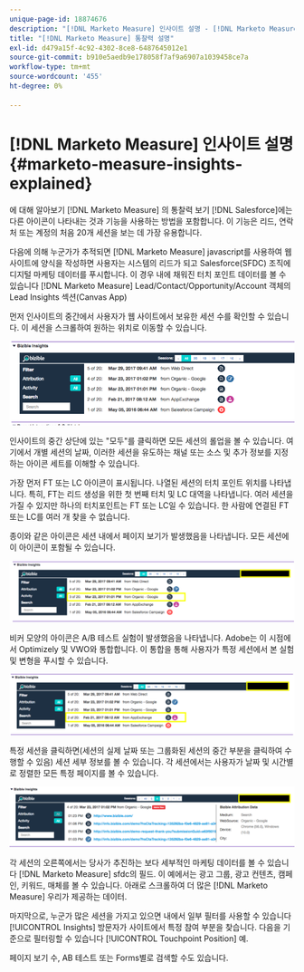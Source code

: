 ```yaml
---
unique-page-id: 18874676
description: "[!DNL Marketo Measure] 인사이트 설명 - [!DNL Marketo Measure] - 제품 설명서"
title: "[!DNL Marketo Measure] 통찰력 설명"
exl-id: d479a15f-4c92-4302-8ce8-6487645012e1
source-git-commit: b910e5aedb9e178058f7af9a6907a1039458ce7a
workflow-type: tm+mt
source-wordcount: '455'
ht-degree: 0%

---
```


# [!DNL Marketo Measure] 인사이트 설명 {#marketo-measure-insights-explained}

에 대해 알아보기 [!DNL Marketo Measure] 의 통찰력 보기 [!DNL Salesforce]에는 다른 아이콘이 나타내는 것과 기능을 사용하는 방법을 포함합니다. 이 기능은 리드, 연락처 또는 계정의 처음 20개 세션을 보는 데 가장 유용합니다.

다음에 의해 누군가가 추적되면 [!DNL Marketo Measure] javascript를 사용하여 웹 사이트에 양식을 작성하면 사용자는 시스템의 리드가 되고 Salesforce(SFDC) 조직에 디지털 마케팅 데이터를 푸시합니다. 이 경우 내에 채워진 터치 포인트 데이터를 볼 수 있습니다 [!DNL Marketo Measure] Lead/Contact/Opportunity/Account 객체의 Lead Insights 섹션(Canvas App)

먼저 인사이트의 중간에서 사용자가 웹 사이트에서 보유한 세션 수를 확인할 수 있습니다. 이 세션을 스크롤하여 원하는 위치로 이동할 수 있습니다.

![](assets/1.png)

인사이트의 중간 상단에 있는 &quot;모두&quot;를 클릭하면 모든 세션의 롤업을 볼 수 있습니다. 여기에서 개별 세션의 날짜, 이러한 세션을 유도하는 채널 또는 소스 및 추가 정보를 지정하는 아이콘 세트를 이해할 수 있습니다.

가장 먼저 FT 또는 LC 아이콘이 표시됩니다. 나열된 세션의 터치 포인트 위치를 나타냅니다. 특히, FT는 리드 생성을 위한 첫 번째 터치 및 LC 대역을 나타냅니다. 여러 세션을 가질 수 있지만 하나의 터치포인트는 FT 또는 LC일 수 있습니다. 한 사람에 연결된 FT 또는 LC를 여러 개 찾을 수 없습니다.

종이와 같은 아이콘은 세션 내에서 페이지 보기가 발생했음을 나타냅니다. 모든 세션에 이 아이콘이 포함될 수 있습니다.

![](assets/2.png)

비커 모양의 아이콘은 A/B 테스트 실험이 발생했음을 나타냅니다. Adobe는 이 시점에서 Optimizely 및 VWO와 통합합니다. 이 통합을 통해 사용자가 특정 세션에서 본 실험 및 변형을 푸시할 수 있습니다.

![](assets/3.png)

특정 세션을 클릭하면(세션의 실제 날짜 또는 그룹화된 세션의 중간 부분을 클릭하여 수행할 수 있음) 세션 세부 정보를 볼 수 있습니다. 각 세션에서는 사용자가 날짜 및 시간별로 정렬한 모든 특정 페이지를 볼 수 있습니다.

![](assets/4.png)

각 세션의 오른쪽에서는 당사가 추진하는 보다 세부적인 마케팅 데이터를 볼 수 있습니다 [!DNL Marketo Measure] sfdc의 필드. 이 예에서는 광고 그룹, 광고 컨텐츠, 캠페인, 키워드, 매체를 볼 수 있습니다. 아래로 스크롤하여 더 많은 [!DNL Marketo Measure] 우리가 제공하는 데이터.

마지막으로, 누군가 많은 세션을 가지고 있으면 내에서 일부 필터를 사용할 수 있습니다 [!UICONTROL Insights] 방문자가 사이트에서 특정 참여 부분을 찾습니다. 다음을 기준으로 필터링할 수 있습니다 [!UICONTROL Touchpoint Position] 예.

페이지 보기 수, AB 테스트 또는 Forms별로 검색할 수도 있습니다.
